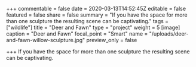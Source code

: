 +++
commentable = false
date = 2020-03-13T14:52:45Z
editable = false
featured = false
share = false
summary = "If you have the space for more than one sculpture the resulting scene can be captivating."
tags = ["wildlife"]
title = "Deer and Fawn"
type = "project"
weight = 5
[image]
caption = "Deer and Fawn"
focal_point = "Smart"
name = "/uploads/deer-and-fawn-willow-sculpture.jpg"
preview_only = false

+++
If you have the space for more than one sculpture the resulting scene can be captivating.